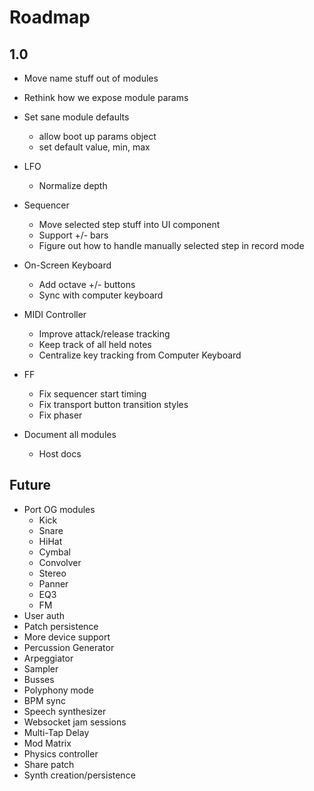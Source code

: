 # Roadmap

## 1.0

+ Move name stuff out of modules

+ Rethink how we expose module params

+ Set sane module defaults
  + allow boot up params object
  + set default value, min, max

+ LFO
  - Normalize depth

+ Sequencer
  - Move selected step stuff into UI component
  - Support +/- bars
  - Figure out how to handle manually selected step in record mode

+ On-Screen Keyboard
  - Add octave +/- buttons
  - Sync with computer keyboard

+ MIDI Controller
  - Improve attack/release tracking
  - Keep track of all held notes
  - Centralize key tracking from Computer Keyboard

+ FF
  - Fix sequencer start timing
  - Fix transport button transition styles
  - Fix phaser

+ Document all modules
  - Host docs

## Future

+ Port OG modules
  - Kick
  - Snare
  - HiHat
  - Cymbal
  - Convolver
  - Stereo
  - Panner
  - EQ3
  - FM
+ User auth
+ Patch persistence
+ More device support
+ Percussion Generator
+ Arpeggiator
+ Sampler
+ Busses
+ Polyphony mode
+ BPM sync
+ Speech synthesizer
+ Websocket jam sessions
+ Multi-Tap Delay
+ Mod Matrix
+ Physics controller
+ Share patch
+ Synth creation/persistence
